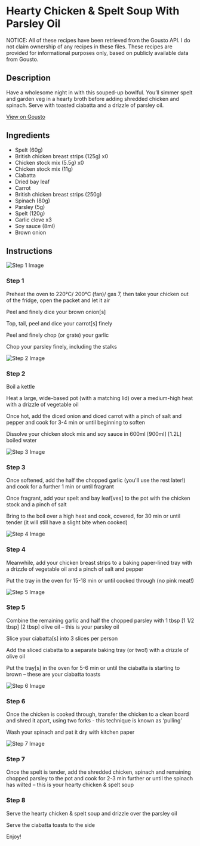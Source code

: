 # Hearty Chicken & Spelt Soup With Parsley Oil

NOTICE: All of these recipes have been retrieved from the Gousto API. I do not claim ownership of any recipes in these files. These recipes are provided for informational purposes only, based on publicly available data from Gousto.

## Description

Have a wholesome night in with this souped-up bowlful. You’ll simmer spelt and garden veg in a hearty broth before adding shredded chicken and spinach. Serve with toasted ciabatta and a drizzle of parsley oil.

[View on Gousto](https://www.gousto.co.uk/recipes/cookbook/hearty-chicken-spelt-soup-with-parsley-oil)

## Ingredients

- Spelt (60g)
- British chicken breast strips (125g) x0
- Chicken stock mix (5.5g) x0
- Chicken stock mix (11g)
- Ciabatta
- Dried bay leaf
- Carrot
- British chicken breast strips (250g)
- Spinach (80g)
- Parsley (5g)
- Spelt (120g)
- Garlic clove x3
- Soy sauce (8ml)
- Brown onion

## Instructions

![Step 1 Image](https://production-media.gousto.co.uk/cms/recipe-step-image/step-1-1693405438029-x200.jpg)

### Step 1

Preheat the oven to 220°C/ 200°C (fan)/ gas 7, then take your chicken out of the fridge, open the packet and let it air

Peel and finely dice your brown onion[s]

Top, tail, peel and dice your carrot[s] finely

Peel and finely chop (or grate) your garlic

Chop your parsley finely, including the stalks

![Step 2 Image](https://production-media.gousto.co.uk/cms/recipe-step-image/step-2-1693405443717-x200.jpg)

### Step 2

Boil a kettle

Heat a large, wide-based pot (with a matching lid) over a medium-high heat with a drizzle of vegetable oil

Once hot, add the diced onion and diced carrot with a pinch of salt and pepper and cook for 3-4 min or until beginning to soften

Dissolve your chicken stock mix and soy sauce in 600ml <span class="text-purple">[900ml]</span> <span class="text-danger">[1.2L]</span> boiled water

![Step 3 Image](https://production-media.gousto.co.uk/cms/recipe-step-image/step-3-1693405454664-x200.jpg)

### Step 3

Once softened, add the half the chopped garlic (you'll use the rest later!) and cook for a further 1 min or until fragrant

Once fragrant, add your spelt and bay leaf[ves] to the pot with the chicken stock and a pinch of salt

Bring to the boil over a high heat and cook, covered, for 30 min or until tender (it will still have a slight bite when cooked)

![Step 4 Image](https://production-media.gousto.co.uk/cms/recipe-step-image/step-4-1693405458979-x200.jpg)

### Step 4

Meanwhile, add your chicken breast strips to a baking paper-lined tray with a drizzle of vegetable oil and a pinch of salt and pepper

Put the tray in the oven for 15-18 min or until cooked through (no pink meat!)

![Step 5 Image](https://production-media.gousto.co.uk/cms/recipe-step-image/step-5-1693405462889-x200.jpg)

### Step 5

Combine the remaining garlic and half the chopped parsley with 1 tbsp <span class="text-purple">[1 1/2 tbsp]</span> <span class="text-danger">[2 tbsp]</span> olive oil – this is your parsley oil

Slice your ciabatta[s] into 3 slices per person

Add the sliced ciabatta to a separate baking tray (or two!) with a drizzle of olive oil

Put the tray[s] in the oven for 5-6 min or until the ciabatta is starting to brown – these are your ciabatta toasts

![Step 6 Image](https://production-media.gousto.co.uk/cms/recipe-step-image/step-6-1693405468467-x200.jpg)

### Step 6

Once the chicken is cooked through, transfer the chicken to a clean board and shred it apart, using two forks - this technique is known as ‘pulling’

Wash your spinach and pat it dry with kitchen paper

![Step 7 Image](https://production-media.gousto.co.uk/cms/recipe-step-image/step-7-1693405475071-x200.jpg)

### Step 7

Once the spelt is tender, add the shredded chicken, spinach and remaining chopped parsley to the pot and cook for 2-3 min further or until the spinach has wilted – this is your hearty chicken & spelt soup

### Step 8

Serve the hearty chicken & spelt soup and drizzle over the parsley oil

Serve the ciabatta toasts to the side

Enjoy!

